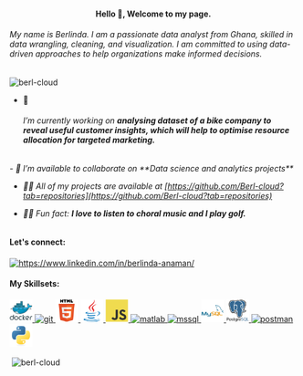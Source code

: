<h4 align="center">Hello 👋, Welcome to my page.</h4>
<h6 align="left">My name is Berlinda. I am a passionate data analyst from Ghana, skilled in data wrangling, cleaning, and visualization. I am committed to using data-driven approaches to help organizations make informed decisions.</h6>

<p align="left"> <img src="https://komarev.com/ghpvc/?username=berl-cloud&label=Profile%20views&color=0e75b6&style=flat" alt="berl-cloud" /> </p>

- 🔭 <h6> I’m currently working on **analysing dataset of a bike company to reveal useful customer insights, which will help to optimise resource allocation for targeted marketing.** </h6>

 <h6>- 👯 I’m available to collaborate on **Data science and analytics projects**

- 👨‍💻 All of my projects are available at [https://github.com/Berl-cloud?tab=repositories](https://github.com/Berl-cloud?tab=repositories)

- 🏌️‍♀️ Fun fact:  **I love to listen to choral music and I play golf.** </h6>

<h4 align="left">Let's connect:</h4>
<p align="left">
<a href="https://linkedin.com/in/https://www.linkedin.com/in/berlinda-anaman/" target="blank"><img align="center" src="https://raw.githubusercontent.com/rahuldkjain/github-profile-readme-generator/master/src/images/icons/Social/linked-in-alt.svg" alt="https://www.linkedin.com/in/berlinda-anaman/" height="30" width="40" /></a>
</p>

<h4 align="left">My Skillsets:</h4>
<p align="left"> <a href="https://www.docker.com/" target="_blank" rel="noreferrer"> <img src="https://raw.githubusercontent.com/devicons/devicon/master/icons/docker/docker-original-wordmark.svg" alt="docker" width="40" height="40"/> </a> <a href="https://git-scm.com/" target="_blank" rel="noreferrer"> <img src="https://www.vectorlogo.zone/logos/git-scm/git-scm-icon.svg" alt="git" width="40" height="40"/> </a> <a href="https://www.w3.org/html/" target="_blank" rel="noreferrer"> <img src="https://raw.githubusercontent.com/devicons/devicon/master/icons/html5/html5-original-wordmark.svg" alt="html5" width="40" height="40"/> </a> <a href="https://www.java.com" target="_blank" rel="noreferrer"> <img src="https://raw.githubusercontent.com/devicons/devicon/master/icons/java/java-original.svg" alt="java" width="40" height="40"/> </a> <a href="https://developer.mozilla.org/en-US/docs/Web/JavaScript" target="_blank" rel="noreferrer"> <img src="https://raw.githubusercontent.com/devicons/devicon/master/icons/javascript/javascript-original.svg" alt="javascript" width="40" height="40"/> </a> <a href="https://www.mathworks.com/" target="_blank" rel="noreferrer"> <img src="https://upload.wikimedia.org/wikipedia/commons/2/21/Matlab_Logo.png" alt="matlab" width="40" height="40"/> </a> <a href="https://www.microsoft.com/en-us/sql-server" target="_blank" rel="noreferrer"> <img src="https://www.svgrepo.com/show/303229/microsoft-sql-server-logo.svg" alt="mssql" width="40" height="40"/> </a> <a href="https://www.mysql.com/" target="_blank" rel="noreferrer"> <img src="https://raw.githubusercontent.com/devicons/devicon/master/icons/mysql/mysql-original-wordmark.svg" alt="mysql" width="40" height="40"/> </a> <a href="https://www.postgresql.org" target="_blank" rel="noreferrer"> <img src="https://raw.githubusercontent.com/devicons/devicon/master/icons/postgresql/postgresql-original-wordmark.svg" alt="postgresql" width="40" height="40"/> </a> <a href="https://postman.com" target="_blank" rel="noreferrer"> <img src="https://www.vectorlogo.zone/logos/getpostman/getpostman-icon.svg" alt="postman" width="40" height="40"/> </a> <a href="https://www.python.org" target="_blank" rel="noreferrer"> <img src="https://raw.githubusercontent.com/devicons/devicon/master/icons/python/python-original.svg" alt="python" width="40" height="40"/> </a> </p>

<p>&nbsp;<img align="center" src="https://github-readme-stats.vercel.app/api?username=berl-cloud&show_icons=true&locale=en" alt="berl-cloud" /></p>
